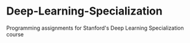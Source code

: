 # Deep-Learning-Specialization
Programming assignments for Stanford's Deep Learning Specialization course
